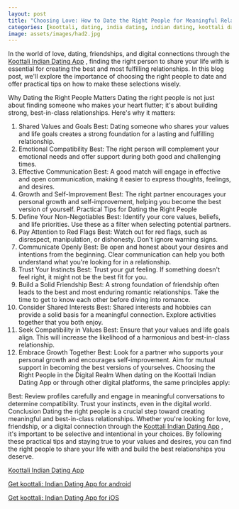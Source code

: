 ```yaml
---
layout: post
title: "Choosing Love: How to Date the Right People for Meaningful Relationships || Koottali Indian Dating App"
categories: [koottali, dating, india dating, indian dating, koottali dating app]
image: assets/images/had2.jpg
---
```


In the world of love, dating, friendships, and digital connections through the [Koottali Indian Dating App](https://koottali.com/download)
, finding the right person to share your life with is essential for creating the best and most fulfilling relationships. In this blog post, we'll explore the importance of choosing the right people to date and offer practical tips on how to make these selections wisely.

Why Dating the Right People Matters
Dating the right people is not just about finding someone who makes your heart flutter; it's about building strong, best-in-class relationships. Here's why it matters:

1. Shared Values and Goals
   Best: Dating someone who shares your values and life goals creates a strong foundation for a lasting and fulfilling relationship.
2. Emotional Compatibility
   Best: The right person will complement your emotional needs and offer support during both good and challenging times.
3. Effective Communication
   Best: A good match will engage in effective and open communication, making it easier to express thoughts, feelings, and desires.
4. Growth and Self-Improvement
   Best: The right partner encourages your personal growth and self-improvement, helping you become the best version of yourself.
   Practical Tips for Dating the Right People
5. Define Your Non-Negotiables
   Best: Identify your core values, beliefs, and life priorities. Use these as a filter when selecting potential partners.
6. Pay Attention to Red Flags
   Best: Watch out for red flags, such as disrespect, manipulation, or dishonesty. Don't ignore warning signs.
7. Communicate Openly
   Best: Be open and honest about your desires and intentions from the beginning. Clear communication can help you both understand what you're looking for in a relationship.
8. Trust Your Instincts
   Best: Trust your gut feeling. If something doesn't feel right, it might not be the best fit for you.
9. Build a Solid Friendship
   Best: A strong foundation of friendship often leads to the best and most enduring romantic relationships. Take the time to get to know each other before diving into romance.
10. Consider Shared Interests
    Best: Shared interests and hobbies can provide a solid basis for a meaningful connection. Explore activities together that you both enjoy.
11. Seek Compatibility in Values
    Best: Ensure that your values and life goals align. This will increase the likelihood of a harmonious and best-in-class relationship.
12. Embrace Growth Together
    Best: Look for a partner who supports your personal growth and encourages self-improvement. Aim for mutual support in becoming the best versions of yourselves.
    Choosing the Right People in the Digital Realm
    When dating on the Koottali Indian Dating App or through other digital platforms, the same principles apply:

Best: Review profiles carefully and engage in meaningful conversations to determine compatibility. Trust your instincts, even in the digital world.
Conclusion
Dating the right people is a crucial step toward creating meaningful and best-in-class relationships. Whether you're looking for love, friendship, or a digital connection through the [Koottali Indian Dating App](https://koottali.com/download)
, it's important to be selective and intentional in your choices. By following these practical tips and staying true to your values and desires, you can find the right people to share your life with and build the best relationships you deserve.

[Koottali Indian Dating App](https://koottali.com/download)

[Get koottali: Indian Dating App for android](https://play.google.com/store/apps/details?id=com.koottali.app&hl=en_IN&gl=US)

[Get koottali: Indian Dating App for iOS](https://apps.apple.com/us/app/koottali-connect-with-mallus/id6448742453)
